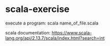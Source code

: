 # scala-exercise

execute a program:
    scala name_of_file.scala

scala documentation:
https://www.scala-lang.org/api/2.13.7/scala/index.html?search=int